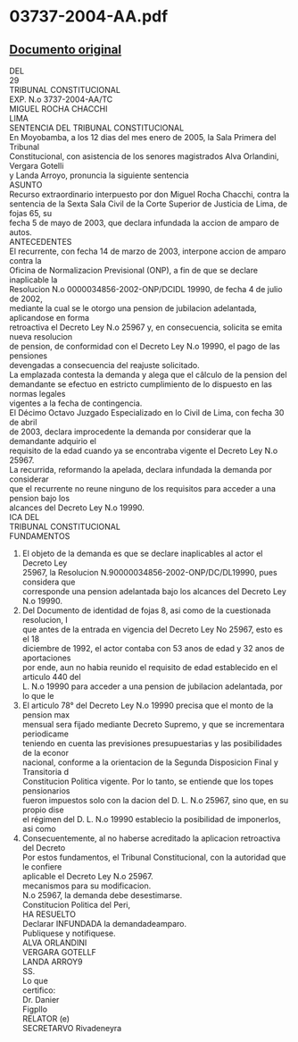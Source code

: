 
03737-2004-AA.pdf
=================
  
[Documento original](https://tc.gob.pe/jurisprudencia/2005/03737-2004-AA.pdf)  
---  
DEL  
29  
TRIBUNAL CONSTITUCIONAL  
EXP. N.o 3737-2004-AA/TC  
MIGUEL ROCHA CHACCHI  
LIMA  
SENTENCIA DEL TRIBUNAL CONSTITUCIONAL  
En Moyobamba, a los 12 dias del mes enero de 2005, la Sala Primera del Tribunal  
Constitucional, con asistencia de los senores magistrados Alva Orlandini, Vergara Gotelli  
y Landa Arroyo, pronuncia la siguiente sentencia  
ASUNTO  
Recurso extraordinario interpuesto por don Miguel Rocha Chacchi, contra la  
sentencia de la Sexta Sala Civil de la Corte Superior de Justicia de Lima, de fojas 65, su  
fecha 5 de mayo de 2003, que declara infundada la accion de amparo de autos.  
ANTECEDENTES  
El recurrente, con fecha 14 de marzo de 2003, interpone accion de amparo contra la  
Oficina de Normalizacion Previsional (ONP), a fin de que se declare inaplicable la  
Resolucion N.o 0000034856-2002-ONP/DCIDL 19990, de fecha 4 de julio de 2002,  
mediante la cual se le otorgo una pension de jubilacion adelantada, aplicandose en forma  
retroactiva el Decreto Ley N.o 25967 y, en consecuencia, solicita se emita nueva resolucion  
de pension, de conformidad con el Decreto Ley N.o 19990, el pago de las pensiones  
devengadas a consecuencia del reajuste solicitado.  
La emplazada contesta la demanda y alega que el câlculo de la pension del  
demandante se efectuo en estricto cumplimiento de lo dispuesto en las normas legales  
vigentes a la fecha de contingencia.  
El Décimo Octavo Juzgado Especializado en lo Civil de Lima, con fecha 30 de abril  
de 2003, declara improcedente la demanda por considerar que la demandante adquirio el  
requisito de la edad cuando ya se encontraba vigente el Decreto Ley N.o 25967.  
La recurrida, reformando la apelada, declara infundada la demanda por considerar  
que el recurrente no reune ninguno de los requisitos para acceder a una pension bajo los  
alcances del Decreto Ley N.o 19990.  
ICA DEL  
TRIBUNAL CONSTITUCIONAL  
FUNDAMENTOS  
1. El objeto de la demanda es que se declare inaplicables al actor el Decreto Ley  
25967, la Resolucion N.90000034856-2002-ONP/DC/DL19990, pues considera que  
corresponde una pension adelantada bajo los alcances del Decreto Ley N.o 19990.  
2. Del Documento de identidad de fojas 8, asi como de la cuestionada resolucion, I  
que antes de la entrada en vigencia del Decreto Ley No 25967, esto es el 18  
diciembre de 1992, el actor contaba con 53 anos de edad y 32 anos de aportaciones  
por ende, aun no habia reunido el requisito de edad establecido en el articulo 440 del  
L. N.o 19990 para acceder a una pension de jubilacion adelantada, por lo que le  
3. El articulo 78° del Decreto Ley N.o 19990 precisa que el monto de la pension max  
mensual sera fijado mediante Decreto Supremo, y que se incrementara periodicame  
teniendo en cuenta las previsiones presupuestarias y las posibilidades de la econor  
nacional, conforme a la orientacion de la Segunda Disposicion Final y Transitoria d  
Constitucion Politica vigente. Por lo tanto, se entiende que los topes pensionarios  
fueron impuestos solo con la dacion del D. L. N.o 25967, sino que, en su propio dise  
el régimen del D. L. N.o 19990 establecio la posibilidad de imponerlos, asi como  
4. Consecuentemente, al no haberse acreditado la aplicacion retroactiva del Decreto  
Por estos fundamentos, el Tribunal Constitucional, con la autoridad que le confiere  
aplicable el Decreto Ley N.o 25967.  
mecanismos para su modificacion.  
N.o 25967, la demanda debe desestimarse.  
Constitucion Politica del Peri,  
HA RESUELTO  
Declarar INFUNDADA la demandadeamparo.  
Publiquese y notifiquese.  
ALVA ORLANDINI  
VERGARA GOTELLF  
LANDA ARROY9  
SS.  
Lo que  
certifico:  
Dr. Danier  
Figpllo  
RELATOR (e)  
SECRETARVO Rivadeneyra